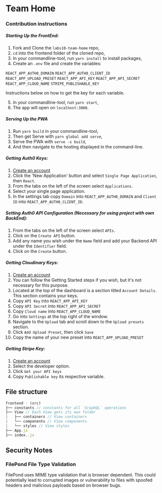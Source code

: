 # Team Home

### Contribution instructions

##### Starting Up the FrontEnd:

1. Fork and Clone the `labs10-team-home` repo,
2. `cd` into the frontend folder of the cloned repo,
3. In your commandline-tool, run `yarn install` to install packages,
4. Create an `.env` file and create the variables:

`REACT_APP_AUTH0_DOMAIN`
`REACT_APP_AUTH0_CLIENT_ID`
`REACT_APP_UPLOAD_PRESET`
`REACT_APP_API_KEY`
`REACT_APP_API_SECRET`
`REACT_APP_CLOUD_NAME`
`STRIPE_PUBLISHABLE_KEY`

Instructions below on how to get the key for each variable.

5. In your commandline-tool, run `yarn start`,
6. The app will open on `localhost:3000`.

##### Serving Up the PWA

1. Run `yarn build` in your commandline-tool,
2. Then get Serve with `yarn global add serve`,
3. Serve the PWA with `serve -s build`,
4. And then navigate to the hosting displayed in the command-line.

##### Getting Auth0 Keys:

1. [Create an account](https://auth0.com/)
2. Click the 'New Application' button and select `Single Page Application`, then `React`.
3. From the tabs on the left of the screen select `Applications`.
4. Select your single page application.
5. In the settings tab copy `Domain` into `REACT_APP_AUTH0_DOMAIN` and `Client ID` into `REACT_APP_AUTH0_CLIENT_ID`.

##### Setting Auth0 API Configuration (Necessary for using project with own BackEnd):

1. From the tabs on the left of the screen select `APIs`.
2. Click on the `Create API` button.
3. Add any name you wish under the `Name` field and add your Backend API under the `Identifier` field.
4. Click on the `Create` button.

##### Getting Cloudinary Keys:

1. [Create an account](https://cloudinary.com/)
2. You can follow the Getting Started steps if you wish, but it's not necessary for this purpose.
3. Located at the top of the dashboard is a section titled `Account Details`. This section contains your keys.
4. Copy `API Key` into `REACT_APP_API_KEY`
5. Copy `API Secret` into `REACT_APP_API_SECRET`
6. Copy `Cloud name` into `REACT_APP_CLOUD_NAME`
7. Go into `Settings` at the top right of the window.
8. Navigate to the `Upload` tab and scroll down to the `Upload presets` section.
9. Click `Add Upload Preset`, then click `Save`
10. Copy the name of your new preset into `REACT_APP_UPLOAD_PRESET`

##### Getting Stripe Key:

1. [Create an account](https://stripe.com/)
2. Select the developer option.
3. Click `Get your API keys`
4. Copy `Publishable key` its respective variable.

## File structure

```javascript
frontend - (src)
├── constants // constants for all `GraphQL` operations
├── View // Each View gets its own folder
|   ├── containers // View containers
|   └── components // View components
|   └── styles // View styles
├── App.js
├── index..js
```

## Security Notes

### FilePond File Type Validation

FilePond uses MIME type validation that is browser dependent. This could potentially lead to corrupted images or vulnerability to files with spoofed headers and malicious payloads based on browser bugs.
